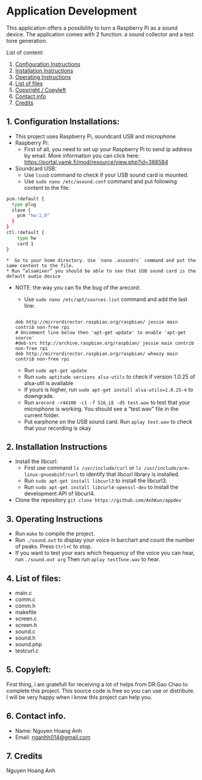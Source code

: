 # Application Development

This application offers a possibility to turn a Raspberry Pi as a sound 
device. The application comes with 2 function: a sound collector and a test tone generation.

List of content:
1. [Configuration Instructions](https://github.com/AnhKun/appdev/blob/master/README.md#1-configuration-installations)
2. [Installation Instructions](https://github.com/AnhKun/appdev/blob/master/README.md#2-installation-instructions)
3. [Operating Instructions](https://github.com/AnhKun/appdev/blob/master/README.md#3-operating-instructions)
4. [List of files](https://github.com/AnhKun/appdev/blob/master/README.md#4-list-of-files)
5. [Copyright / Copyleft](https://github.com/AnhKun/appdev/blob/master/README.md#5-copyleft)
6. [Contact info](https://github.com/AnhKun/appdev/blob/master/README.md#6-contact-info)
7. [Credits](https://github.com/AnhKun/appdev/blob/master/README.md#7-credits)

## 1. Configuration Installations: 
- This project uses Raspberry Pi, soundcard USB and microphone
- Raspberry Pi:
	* First of all, you need to set up your Raspberry Pi to send ip address by email. More information you can click here: https://portal.vamk.fi/mod/resource/view.php?id=388584
- Soundcard USB:
	* Use `lsusb` command to check if your USB sound card is mounted.
	* Use `sudo nano /etc/asound.conf` command and put following content to the file:

```bash
pcm.!default {
  type plug
  slave {
    pcm "hw:1,0"
  }
}
ctl.!default {
    type hw
    card 1
}
```

	*  Go to your home directory. Use `nano .asoundrc` command and put the same content to the file.
	* Run “alsamixer” you should be able to see that USB sound card is the default audio device 
- NOTE: the way you can fix the bug of the arecord:
	* Use `sudo nano /etc/apt/sources.list` command and add the last line:

	```
	
	deb http://mirrordirector.raspbian.org/raspbian/ jessie main contrib non-free rpi
	# Uncomment line below then 'apt-get update' to enable 'apt-get source'
	#deb-src http://archive.raspbian.org/raspbian/ jessie main contrib non-free rpi
	deb http://mirrordirector.raspbian.org/raspbian/ wheezy main contrib non-free rpi
	```

	* Run `sudo apt-get update`
	* Run `sudo aptitude versions alsa-utils` to check if version 1.0.25 of alsa-util is available
	* If yours is higher, run `sudo apt-get install alsa-utils=1.0.25-4` to downgrade. 
	* Run `arecord -r44100 -c1 -f S16_LE -d5 test.wav` to test that your microphone is working. You should see a “test.wav” file in the current folder.
	* Put earphone on the USB sound card. Run `aplay test.wav` to check that your recording is okay

## 2. Installation Instructions
- Install the libcurl: 
	* First use command `ls /usr/include/curl` or `ls /usr/include/arm-linux-gnueabihf/curl` to identify that libcurl library is installed.
	* Run `sudo apt-get install libcurl3` to install the libcurl3.
	* Run `sudo apt-get install libcurl4-openssl-dev` to install the development API of libcurl4.
- Clone the repository `git clone https://github.com/AnhKun/appdev`

## 3. Operating Instructions
- Run `make` to compile the project. 
- Run `./sound.out` to display your voice in barchart and count the number of peaks. Press `Ctrl+C` to stop. 
- If you want to test your ears which frequency of the voice you can hear, run `./sound.out arg`
Then run `aplay testTone.wav` to hear.

## 4. List of files:
- main.c 
- comm.c 
- comm.h 
- makefile 
- screen.c 
- screen.h 
- sound.c 
- sound.h 
- sound.php 
- testcurl.c

## 5. Copyleft: 
First thing, i am gratefull for receiving a lot of helps from DR.Gao Chao to complete 
this project. This source code is free so you can use or distribute. I will be very happy when i know 
this project can help you.

## 6. Contact info.
- Name: Nguyen Hoang Anh
- Email: nganhh014@gmail.com

## 7. Credits 
Nguyen Hoang Anh  

